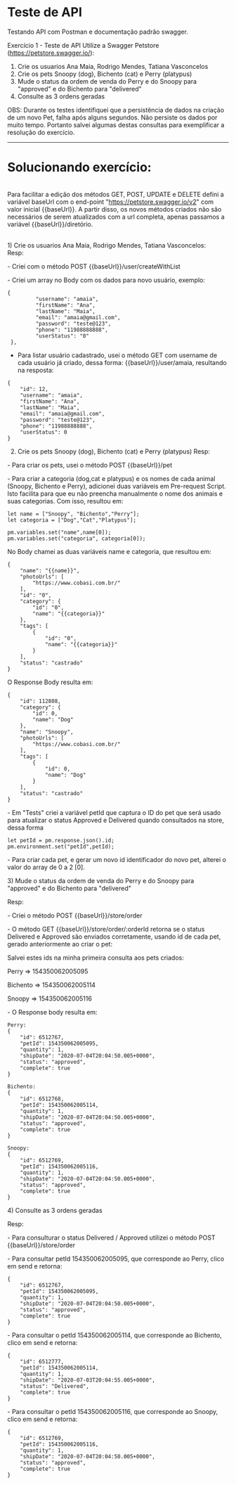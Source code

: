 # Teste de API
Testando API com Postman e documentação padrão swagger.  

Exercício 1 - Teste de API
Utilize a Swagger Petstore (https://petstore.swagger.io/):
1) Crie os usuarios Ana Maia, Rodrigo Mendes, Tatiana Vasconcelos
2) Crie os pets Snoopy (dog), Bichento (cat) e Perry (platypus)
3) Mude o status da ordem de venda do Perry e do Snoopy para "approved" e do Bichento para "delivered"
4) Consulte as 3 ordens geradas

OBS: Durante os testes identifiquei que a persistência de dados na criação de um novo Pet, falha após alguns segundos. Não persiste os dados por muito tempo. Portanto salvei algumas destas consultas para exemplificar a resolução do exercício. 

--------------------------------------------------------------------------------------------------------------------

# Solucionando exercício:
<br> Para facilitar a edição dos métodos GET, POST, UPDATE e DELETE defini a variável baseUrl com o end-point "https://petstore.swagger.io/v2" com valor inicial {{baseUrl}}. A partir disso, os novos métodos criados não são necessários de serem atualizados com a url completa, apenas passamos a variável {{baseUrl}}/diretório. </br>

<br> 1) Crie os usuarios Ana Maia, Rodrigo Mendes, Tatiana Vasconcelos: </br>
Resp: 
<p> - Criei com o método POST {{baseUrl}}/user/createWithList </p>
<p> - Criei um array no Body com os dados para novo usuário, exemplo: </p>

```
{                            
         "username": "amaia", 
         "firstName": "Ana",  
         "lastName": "Maia",  
         "email": "amaia@gmail.com", 
         "password": "teste@123", 
         "phone": "11988888888",
         "userStatus": "0"
 }, 
```

- Para listar usuário cadastrado, usei o método GET com username de cada usuário já criado, dessa forma: {{baseUrl}}/user/amaia, resultando na resposta: 

```
{
    "id": 12,
    "username": "amaia",
    "firstName": "Ana",
    "lastName": "Maia",
    "email": "amaia@gmail.com",
    "password": "teste@123",
    "phone": "11988888888",
    "userStatus": 0
}
```

2) Crie os pets Snoopy (dog), Bichento (cat) e Perry (platypus)
Resp:

<p> - Para criar os pets, usei o método POST {{baseUrl}}/pet </p>

<p> - Para criar a categoria (dog,cat e platypus) e os nomes de cada animal (Snoopy, Bichento e Perry), adicionei duas variáveis em Pre-request Script. Isto facilita para que eu não preencha manualmente o nome dos animais e suas categorias. Com isso, resultou em: </p> 

```
let name = ["Snoopy", "Bichento","Perry"];
let categoria = ["Dog","Cat","Platypus"];

pm.variables.set("name",name[0]);
pm.variables.set("categoria", categoria[0]);
```

<p>  No Body chamei as duas variáveis name e categoria, que resultou em: </p> 

```
{
    "name": "{{name}}",
    "photoUrls": [
        "https://www.cobasi.com.br/"
    ],
    "id": "0",
    "category": {
        "id": "0",
        "name": "{{categoria}}"
    },
    "tags": [
        {
            "id": "0",
            "name": "{{categoria}}"
        }
    ],
    "status": "castrado"
}
```

</p> O Response Body resulta em: </p> 

```
{
    "id": 112808,
    "category": {
        "id": 0,
        "name": "Dog"
    },
    "name": "Snoopy",
    "photoUrls": [
        "https://www.cobasi.com.br/"
    ],
    "tags": [
        {
            "id": 0,
            "name": "Dog"
        }
    ],
    "status": "castrado"
}

```

<p> - Em "Tests" criei a variável petId que captura o ID do pet que será usado para atualizar o status Approved e Delivered quando consultados na store, dessa forma </p> 
       
```       
let petId = pm.response.json().id;
pm.environment.set("petId",petId);
```

<p> -  Para criar cada pet, e gerar um novo id identificador do novo pet, alterei o valor do array de 0 a 2 [0]. </p>

<p> 3) Mude o status da ordem de venda do Perry e do Snoopy para "approved" e do Bichento para "delivered" </p> 
Resp:

<p> - Criei o método POST {{baseUrl}}/store/order </p>
<p> - O método GET {{baseUrl}}/store/order/:orderId retorna se o status Delivered e Approved são enviados corretamente, usando id de cada pet, gerado anteriormente ao criar o pet: </p>

<p> Salvei estes ids na minha primeira consulta aos pets criados:  </p>

<p> Perry => 154350062005095 </p>
<p> Bichento => 154350062005114 </p>
<p> Snoopy => 154350062005116 </p>

<p> - O Response body resulta em: </p> 

```
Perry:
{
    "id": 6512767,
    "petId": 154350062005095,
    "quantity": 1,
    "shipDate": "2020-07-04T20:04:50.005+0000",
    "status": "approved",
    "complete": true
}

Bichento:
{
    "id": 6512768,
    "petId": 154350062005114,
    "quantity": 1,
    "shipDate": "2020-07-04T20:04:50.005+0000",
    "status": "approved",
    "complete": true
}

Snoopy:
{
    "id": 6512769,
    "petId": 154350062005116,
    "quantity": 1,
    "shipDate": "2020-07-04T20:04:50.005+0000",
    "status": "approved",
    "complete": true
}
```

<p> 4) Consulte as 3 ordens geradas </p> 
Resp: 

<p> - Para consulturar o status Delivered / Approved utilizei o método POST {{baseUrl}}/store/order </p> 

<p> - Para consultar petId 154350062005095, que corresponde ao Perry, clico em send e retorna: </p>

```
{
    "id": 6512767,
    "petId": 154350062005095,
    "quantity": 1,
    "shipDate": "2020-07-04T20:04:50.005+0000",
    "status": "approved",
    "complete": true
}
```

<p> - Para consultar o petId 154350062005114, que corresponde ao Bichento, clico em send e retorna: </p>

```
{
    "id": 6512777,
    "petId": 154350062005114,
    "quantity": 1,
    "shipDate": "2020-07-03T20:04:55.005+0000",
    "status": "Delivered",
    "complete": true
}
```
<p> - Para consultar o petId 154350062005116, que corresponde ao Snoopy, clico em send e retorna: </p>

```
{
    "id": 6512769,
    "petId": 154350062005116,
    "quantity": 1,
    "shipDate": "2020-07-04T20:04:50.005+0000",
    "status": "approved",
    "complete": true
}
```
